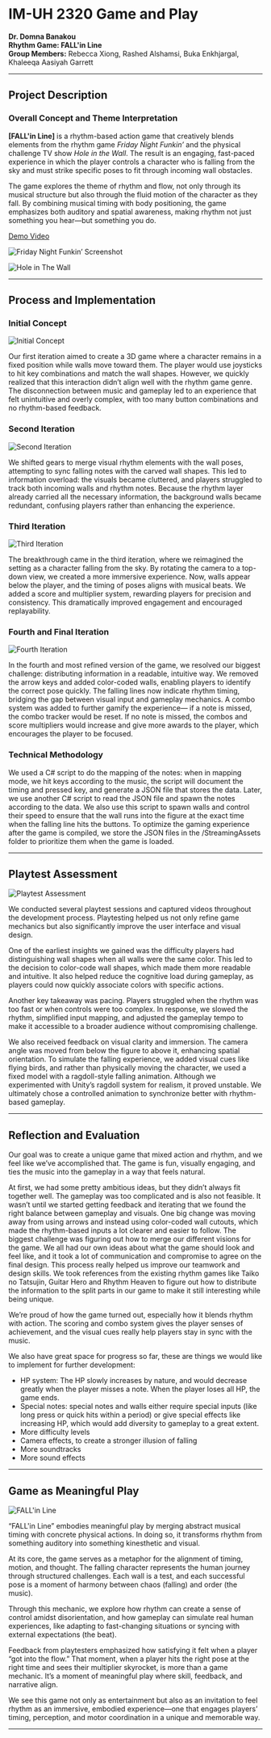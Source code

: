 
# IM-UH 2320 Game and Play  
**Dr. Domna Banakou**  
**Rhythm Game: FALL'in Line**  
**Group Members:** Rebecca Xiong, Rashed Alshamsi, Buka Enkhjargal, Khaleeqa Aasiyah Garrett  
 

---

## Project Description

### Overall Concept and Theme Interpretation

**[FALL'in Line]** is a rhythm-based action game that creatively blends elements from the rhythm game *Friday Night Funkin’* and the physical challenge TV show *Hole in the Wall*. The result is an engaging, fast-paced experience in which the player controls a character who is falling from the sky and must strike specific poses to fit through incoming wall obstacles.

The game explores the theme of rhythm and flow, not only through its musical structure but also through the fluid motion of the character as they fall. By combining musical timing with body positioning, the game emphasizes both auditory and spatial awareness, making rhythm not just something you hear—but something you do.

[Demo Video](https://youtu.be/8BertM4Lg_4?si=efbFkUbdS5QdwB4v)

![Friday Night Funkin’ Screenshot](assets1/friday.png)  


![Hole in The Wall](assets1/hole.png)  


---

## Process and Implementation

### Initial Concept

![Initial Concept](assets1/initial.png)  

Our first iteration aimed to create a 3D game where a character remains in a fixed position while walls move toward them. The player would use joysticks to hit key combinations and match the wall shapes. However, we quickly realized that this interaction didn’t align well with the rhythm game genre. The disconnection between music and gameplay led to an experience that felt unintuitive and overly complex, with too many button combinations and no rhythm-based feedback.

### Second Iteration

![Second Iteration](assets1/second.png)  

We shifted gears to merge visual rhythm elements with the wall poses, attempting to sync falling notes with the carved wall shapes. This led to information overload: the visuals became cluttered, and players struggled to track both incoming walls and rhythm notes. Because the rhythm layer already carried all the necessary information, the background walls became redundant, confusing players rather than enhancing the experience.

### Third Iteration

![Third Iteration](assets1/third.png)  

The breakthrough came in the third iteration, where we reimagined the setting as a character falling from the sky. By rotating the camera to a top-down view, we created a more immersive experience. Now, walls appear below the player, and the timing of poses aligns with musical beats. We added a score and multiplier system, rewarding players for precision and consistency. This dramatically improved engagement and encouraged replayability.

### Fourth and Final Iteration

![Fourth Iteration](assets1/fourth.png)  

In the fourth and most refined version of the game, we resolved our biggest challenge: distributing information in a readable, intuitive way. We removed the arrow keys and added color-coded walls, enabling players to identify the correct pose quickly. The falling lines now indicate rhythm timing, bridging the gap between visual input and gameplay mechanics. A combo system was added to further gamify the experience— if a note is missed, the combo tracker would be reset. If no note is missed, the combos and score multipliers would increase and give more awards to the player, which encourages the player to be focused.

### Technical Methodology

We used a C# script to do the mapping of the notes: when in mapping mode, we hit keys according to the music, the script will document the timing and pressed key, and generate a JSON file that stores the data. Later, we use another C# script to read the JSON file and spawn the notes according to the data. We also use this script to spawn walls and control their speed to ensure that the wall runs into the figure at the exact time when the falling line hits the buttons. To optimize the gaming experience after the game is compiled, we store the JSON files in the /StreamingAssets folder to prioritize them when the game is loaded.

---

## Playtest Assessment

![Playtest Assessment](assets1/playtest.png)  

We conducted several playtest sessions and captured videos throughout the development process. Playtesting helped us not only refine game mechanics but also significantly improve the user interface and visual design.

One of the earliest insights we gained was the difficulty players had distinguishing wall shapes when all walls were the same color. This led to the decision to color-code wall shapes, which made them more readable and intuitive. It also helped reduce the cognitive load during gameplay, as players could now quickly associate colors with specific actions.

Another key takeaway was pacing. Players struggled when the rhythm was too fast or when controls were too complex. In response, we slowed the rhythm, simplified input mapping, and adjusted the gameplay tempo to make it accessible to a broader audience without compromising challenge.

We also received feedback on visual clarity and immersion. The camera angle was moved from below the figure to above it, enhancing spatial orientation. To simulate the falling experience, we added visual cues like flying birds, and rather than physically moving the character, we used a fixed model with a ragdoll-style falling animation. Although we experimented with Unity’s ragdoll system for realism, it proved unstable. We ultimately chose a controlled animation to synchronize better with rhythm-based gameplay.

---

## Reflection and Evaluation
Our goal was to create a unique game that mixed action and rhythm, and we feel like we’ve accomplished that. The game is fun, visually engaging, and ties the music into the gameplay in a way that feels natural.

At first, we had some pretty ambitious ideas, but they didn’t always fit together well. The gameplay was too complicated and is also not feasible. It wasn’t until we started getting feedback and iterating that we found the right balance between gameplay and visuals. One big change was moving away from using arrows and instead using color-coded wall cutouts, which made the rhythm-based inputs a lot clearer and easier to follow. The biggest challenge was figuring out how to merge our different visions for the game. We all had our own ideas about what the game should look and feel like, and it took a lot of communication and compromise to agree on the final design. This process really helped us improve our teamwork and design skills. We took references from the existing rhythm games like Taiko no Tatsujin, Guitar Hero and Rhythm Heaven to figure out how to distribute the information to the split parts in our game to make it still interesting while being unique.

We’re proud of how the game turned out, especially how it blends rhythm with action. The scoring and combo system gives the player senses of achievement, and the visual cues really help players stay in sync with the music.

We also have great space for progress so far, these are things we would like to implement for further development:

- HP system: The HP slowly increases by nature, and would decrease greatly when the player misses a note. When the player loses all HP, the game ends.
- Special notes: special notes and walls either require special inputs (like long press or quick hits within a period) or give special effects like increasing HP, which would add diversity to gameplay to a great extent.
- More difficulty levels
- Camera effects, to create a stronger illusion of falling
- More soundtracks
- More sound effects



---

## Game as Meaningful Play

![FALL'in Line](assets1/opening.png)  

“FALL'in Line” embodies meaningful play by merging abstract musical timing with concrete physical actions. In doing so, it transforms rhythm from something auditory into something kinesthetic and visual.

At its core, the game serves as a metaphor for the alignment of timing, motion, and thought. The falling character represents the human journey through structured challenges. Each wall is a test, and each successful pose is a moment of harmony between chaos (falling) and order (the music).

Through this mechanic, we explore how rhythm can create a sense of control amidst disorientation, and how gameplay can simulate real human experiences, like adapting to fast-changing situations or syncing with external expectations (the beat).

Feedback from playtesters emphasized how satisfying it felt when a player “got into the flow.” That moment, when a player hits the right pose at the right time and sees their multiplier skyrocket, is more than a game mechanic. It’s a moment of meaningful play where skill, feedback, and narrative align.

We see this game not only as entertainment but also as an invitation to feel rhythm as an immersive, embodied experience—one that engages players’ timing, perception, and motor coordination in a unique and memorable way.


---

